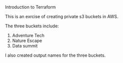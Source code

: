 Introduction to Terraform

This is an exrcise of creating private s3 buckets in AWS.

The three buckets include:
1. Adventure Tech
2. Nature Escape
3. Data summit

I also created output names for the three buckets.
